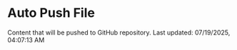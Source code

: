 # Auto Push File

Content that will be pushed to GitHub repository.
Last updated: 07/19/2025, 04:07:13 AM